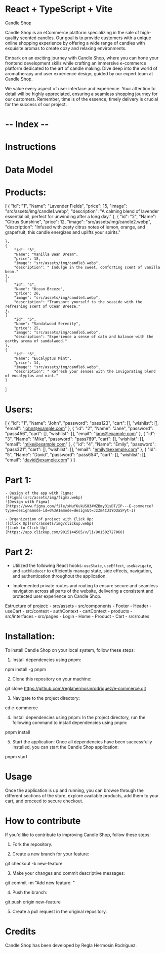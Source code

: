 # React + TypeScript + Vite

Candle Shop

Candle Shop is an eCommerce platform specializing in the sale of high-quality scented candles. Our goal is to provide customers with a unique online shopping experience by offering a wide range of candles with exquisite aromas to create cozy and relaxing environments.

Embark on an exciting journey with Candle Shop, where you can hone your frontend development skills while crafting an immersive e-commerce platform dedicated to the art of candle making. Dive deep into the world of aromatherapy and user experience design, guided by our expert team at Candle Shop.

We value every aspect of user interface and experience. Your attention to detail will be highly appreciated, ensuring a seamless shopping journey for our customers. Remember, time is of the essence; timely delivery is crucial for the success of our project.


# -- Index -- 

# Instructions

# Data Model

# Products: 
[
    {
      "id": "1",
      "Name": "Lavender Fields",
      "price": 15,
      "image": "src/assets/img/candle1.webp",
      "description": "A calming blend of lavender essential oil, perfect for unwinding after a long day."
    },
    {
        "id": "2",
        "Name": "Citrus Sunshine",
        "price": 12,
        "image": "src/assets/img/candle2.webp",
        "description": "Infused with zesty citrus notes of lemon, orange, and grapefruit, this candle energizes and uplifts your spirits."

    },
    {
        "id": "3",
        "Name": "Vanilla Bean Dream",
        "price": 18,
        "image": "src/assets/img/candle3.webp",
        "description": " Indulge in the sweet, comforting scent of vanilla bean."
    },
    {
        "id": "4",
        "Name": "Ocean Breeze",
        "price": 20,
        "image": "src/assets/img/candle4.webp",
        "description": "Transport yourself to the seaside with the refreshing scent of Ocean Breeze."
    },
    {
        "id": "5",
        "Name": "Sandalwood Serenity",
        "price": 25,
        "image": "src/assets/img/candle5.webp",
        "description": "Experience a sense of calm and balance with the earthy aroma of sandalwood."
    },
    {
        "id": "6",
        "Name": "Eucalyptus Mint",
        "price": 14,
        "image": "src/assets/img/candle6.webp",
        "description": " Refresh your senses with the invigorating blend of eucalyptus and mint."
    }
  ]

# Users:

[
    {
      "id": "1",
      "Name": "John",
      "password": "pass123",
      "cart": [],
      "wishlist": [],
      "email": "john@example.com"
    },
    {
      "id": "2",
      "Name": "Jane",
      "password": "pass456",
      "cart": [],
      "wishlist": [],
      "email": "jane@example.com"
    },
    {
      "id": "3",
      "Name": "Mike",
      "password": "pass789",
      "cart": [],
      "wishlist": [],
      "email": "mike@example.com"
    },
    {
      "id": "4",
      "Name": "Emily",
      "password": "pass321",
      "cart": [],
      "wishlist": [],
      "email": "emily@example.com"
    },
    {
      "id": "5",
      "Name": "David",
      "password": "pass654",
      "cart": [],
      "wishlist": [],
      "email": "david@example.com"
    }
  ]


# Part 1:

    - Design of the app with Figma:
    ![Figma](src/assets/img/figma.webp)
    ![Design with Figma](https://www.figma.com/file/xMuf6ukUSO34WZBmy31sDT/IP---E-commerce?type=design&node-id=0%3A1&mode=design&t=JzZm4CJIYD3a5Pyt-1)

    - Organization of project with Click Up:
    ![Click Up](src/assets/img/clickup.webp)
    ![Link to Click Up](https://app.clickup.com/9015144505/v/li/901502727060)

# Part 2:

- Utilized the following React hooks: `useState`, `useEffect`, `useNavigate`, and `authReducer` to efficiently manage state, side effects, navigation, and authentication throughout the application.

- Implemented private routes and routing to ensure secure and seamless navigation across all parts of the website, delivering a consistent and protected user experience on Candle Shop.

Estructure of project:
    - src/assets
    - src/components
        - Footer
        - Header
        - useCart
    - src/context
        - authContext
        - cartContext
        - products
    - src/interfaces
    - src/pages
        - Login
        - Home
        - Product
        - Cart
    - src/routes

# Installation:

To install Candle Shop on your local system, follow these steps:

1. Install dependencies using pnpm:

npm install -g pnpm

2. Clone this repository on your machine:

git clone https://github.com/reglahermosinrodriguez/e-commerce.git

3. Navigate to the project directory:

cd e-commerce

4. Install dependencies using pnpm: In the project directory, run the following command to install dependencies using pnpm:

pnpm install

5. Start the application: Once all dependencies have been successfully installed, you can start the Candle Shop application:

pnpm start

# Usage

Once the application is up and running, you can browse through the different sections of the store, explore available products, add them to your cart, and proceed to secure checkout.

# How to contribute
If you'd like to contribute to improving Candle Shop, follow these steps:

1. Fork the repository.

2. Create a new branch for your feature:

git checkout -b new-feature

3. Make your changes and commit descriptive messages:
 
git commit -m "Add new feature: <description>"

4. Push the branch:

git push origin new-feature

5. Create a pull request in the original repository.

# Credits

Candle Shop has been developed by Regla Hermosín Rodríguez.